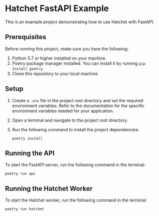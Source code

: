 # Hatchet FastAPI Example

This is an example project demonstrating how to use Hatchet with FastAPI.

## Prerequisites

Before running this project, make sure you have the following:

1. Python 3.7 or higher installed on your machine.
2. Poetry package manager installed. You can install it by running `pip install poetry`.
3. Clone this repository to your local machine.

## Setup

1. Create a `.env` file in the project root directory and set the required environment variables. Refer to the documentation for the specific environment variables needed for your application.

2. Open a terminal and navigate to the project root directory.

3. Run the following command to install the project dependencies:

   ```shell
   poetry install
   ```

## Running the API

To start the FastAPI server, run the following command in the terminal:

```shell
poetry run api
```

## Running the Hatchet Worker

To start the Hatchet worker, run the following command in the terminal:

```shell
poetry run hatchet
```
